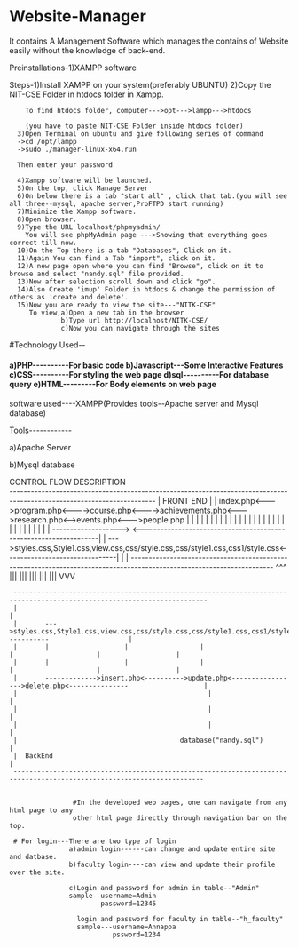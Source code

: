 # Website-Manager
It contains A Management Software which manages the contains of Website easily without the knowledge of back-end.  

Preinstallations-1)XAMPP software

Steps-1)Install XAMPP on your system(preferably UBUNTU)
      2)Copy the NIT-CSE Folder in htdocs folder in Xampp.
      
        To find htdocs folder, computer--->opt--->lampp--->htdocs
        
        (you have to paste NIT-CSE Folder inside htdocs folder)
      3)Open Terminal on ubuntu and give following series of command
      ->cd /opt/lampp
      ->sudo ./manager-linux-x64.run
      
      Then enter your password
      
      4)Xampp software will be launched.
      5)On the top, click Manage Server
      6)On below there is a tab "start all" , click that tab.(you will see all three--mysql, apache server,ProFTPD start running)
      7)Minimize the Xampp software.
      8)Open browser.
      9)Type the URL localhost/phpmyadmin/
        You will see phpMyAdmin page --->Showing that everything goes correct till now.
      10)On the Top there is a tab "Databases", Click on it.
      11)Again You can find a Tab "import", click on it.
      12)A new page open where you can find "Browse", click on it to browse and select "nandy.sql" file provided.
      13)Now after selection scroll down and click "go".
      14)Also Create 'imup' Folder in htdocs & change the permission of others as 'create and delete'.
      15)Now you are ready to view the site---"NITK-CSE"
         To view,a)Open a new tab in the browser
                 b)Type url http://localhost/NITK-CSE/
                 c)Now you can navigate through the sites

#Technology Used--
<h4>                 a)PHP----------For basic code
                 b)Javascript---Some Interactive Features
                 c)CSS----------For styling the web page
                 d)sql----------For database query
                 e)HTML---------For Body elements on web page
                 
</h4>                 
software used----XAMPP(Provides tools--Apache server and Mysql database)


Tools------------

a)Apache Server

b)Mysql database


CONTROL FLOW DESCRIPTION          
     -----------------------------------------------------------------------------------------------------------------------
     |  FRONT END                                                                                                          |
     |   index.php<--->program.php<---->course.php<---->achievements.php<--->research.php<-->events.php<--->people.php     |
     |       |              |               |                    |                     |          |             |          |
     |       |              |               |                    |                     |          |             |          |
     |       |              |               |                    |                     |          |             |          |
     |       |              ------------------->         <-----------------------------------------------------------------|
     |       --->styles.css,Style1.css,view.css,css/style.css,css/style1.css,css1/style.css<-------------------------------|
     |                                                                                                                     |
     ----------------------------------------------------------------------------------------------------------------------
                                                      ^^^
                                                      |||
                                                      |||
                                                      |||
                                                      |||
                                                      |||
                                                      VVV
     
     -----------------------------------------------------------------------------------------------------------------------
     |                                                                                                                     |
     |       --->styles.css,Style1.css,view.css,css/style.css,css/style1.css,css1/style.css<-----------                    |
     |       |                   |                  |                            |                     |                   |
     |       |                   |                  |                            |                     |                   |
     |       ------------->insert.php<---------->update.php<----------------->delete.php<---------------                   |
     |                                                |                                                                    |
     |                                                |                                                                    |
     |                                                |                                                                    |
     |                                         database("nandy.sql")                                                       |
     |  BackEnd                                                                                                            |
     ----------------------------------------------------------------------------------------------------------------------              
                                                                              
                                                      
                    #In the developed web pages, one can navigate from any html page to any 
                    other html page directly through navigation bar on the top.  
                    
     # For login---There are two type of login
                   a)admin login------can change and update entire site and datbase.
                   b)faculty login----can view and update their profile over the site.
                   
                   c)Login and password for admin in table--"Admin"
                   sample--username=Admin
                           password=12345
                     
                     login and password for faculty in table--"h_faculty"
                     sample---username=Annappa
                              pssword=1234
                    

